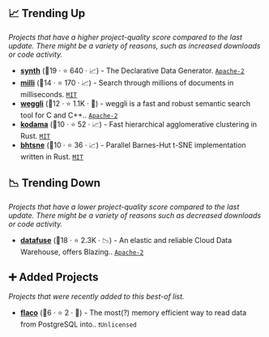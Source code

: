 ## 📈 Trending Up

_Projects that have a higher project-quality score compared to the last update. There might be a variety of reasons, such as increased downloads or code activity._

- <b><a href="https://github.com/getsynth/synth">synth</a></b> (🥈19 ·  ⭐ 640 · 📈) - The Declarative Data Generator. <code><a href="http://bit.ly/3nYMfla">Apache-2</a></code>
- <b><a href="https://github.com/meilisearch/milli">milli</a></b> (🥉14 ·  ⭐ 170 · 📈) - Search through millions of documents in milliseconds. <code><a href="http://bit.ly/34MBwT8">MIT</a></code>
- <b><a href="https://github.com/googleprojectzero/weggli">weggli</a></b> (🥉12 ·  ⭐ 1.1K · 🐣) - weggli is a fast and robust semantic search tool for C and C++.. <code><a href="http://bit.ly/3nYMfla">Apache-2</a></code>
- <b><a href="https://github.com/diffeo/kodama">kodama</a></b> (🥉10 ·  ⭐ 52 · 📈) - Fast hierarchical agglomerative clustering in Rust. <code><a href="http://bit.ly/34MBwT8">MIT</a></code>
- <b><a href="https://github.com/frjnn/bhtsne">bhtsne</a></b> (🥉10 ·  ⭐ 36 · 📈) - Parallel Barnes-Hut t-SNE implementation written in Rust. <code><a href="http://bit.ly/34MBwT8">MIT</a></code>

## 📉 Trending Down

_Projects that have a lower project-quality score compared to the last update. There might be a variety of reasons such as decreased downloads or code activity._

- <b><a href="https://github.com/datafuselabs/databend">datafuse</a></b> (🥈18 ·  ⭐ 2.3K · 📉) - An elastic and reliable Cloud Data Warehouse, offers Blazing.. <code><a href="http://bit.ly/3nYMfla">Apache-2</a></code>

## ➕ Added Projects

_Projects that were recently added to this best-of list._

- <b><a href="https://github.com/milesgranger/flaco">flaco</a></b> (🥉6 ·  ⭐ 2 · 🐣) - The most(?) memory efficient way to read data from PostgreSQL into.. <code>❗Unlicensed</code>

